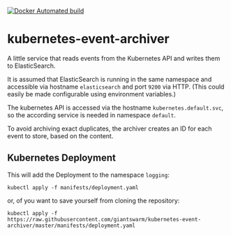 [![Docker Automated build](https://img.shields.io/docker/automated/giantswarm/kubernetes-event-archiver.svg)](https://hub.docker.com/r/giantswarm/kubernetes-event-archiver/)

# kubernetes-event-archiver

A little service that reads events from the Kubernetes API and writes them to ElasticSearch.

It is assumed that ElasticSearch is running in the same namespace and accessible via hostname `elasticsearch` and port `9200` via HTTP. (This could easily be made configurable using environment variables.)

The kubernetes API is accessed via the hostname `kubernetes.default.svc`, so the according service is needed in namespace `default`.

To avoid archiving exact duplicates, the archiver creates an ID for each event to store, based on the content.

## Kubernetes Deployment

This will add the Deployment to the namespace `logging`:

```nohighlight
kubectl apply -f manifests/deployment.yaml
```

or, of you want to save yourself from cloning the repository:

```nohighlight
kubectl apply -f https://raw.githubusercontent.com/giantswarm/kubernetes-event-archiver/master/manifests/deployment.yaml
```
